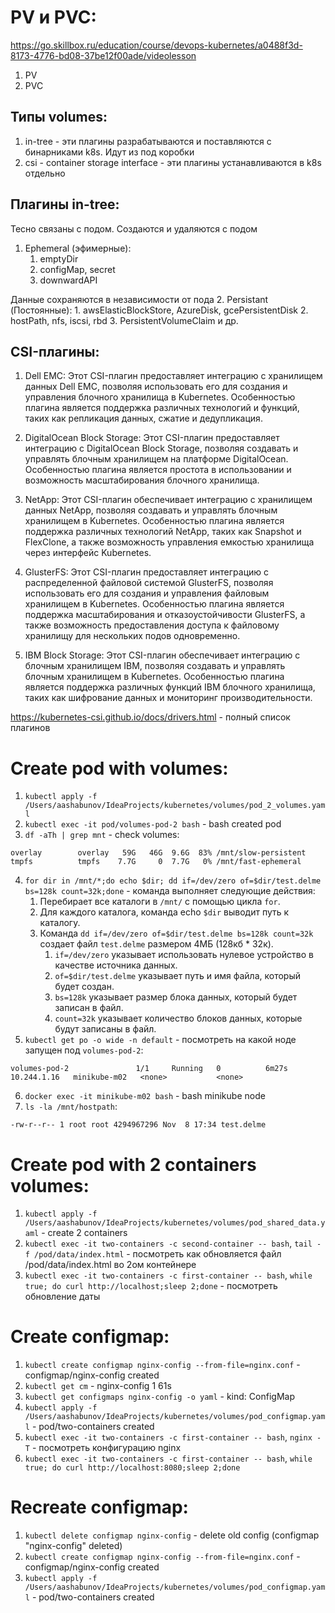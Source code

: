 # PV и PVC:
https://go.skillbox.ru/education/course/devops-kubernetes/a0488f3d-8173-4776-bd08-37be12f00ade/videolesson

1. PV
2. PVC

## Типы volumes:
1. in-tree - эти плагины разрабатываются и поставляются с бинарниками k8s. Идут из под коробки
2. csi - container storage interface - эти плагины устанавливаются в k8s отдельно

## Плагины in-tree:
Тесно связаны с подом. Создаются и удаляются с подом
1. Ephemeral (эфимерные):
    1. emptyDir
    2. configMap, secret
    3. downwardAPI

Данные сохраняются в независимости от пода
2. Persistant (Постоянные):
    1. awsElasticBlockStore, AzureDisk, gcePersistentDisk
    2. hostPath, nfs, iscsi, rbd
    3. PersistentVolumeClaim и др.

## CSI-плагины:
1. Dell EMC: 
Этот CSI-плагин предоставляет интеграцию с хранилищем данных Dell EMC, позволяя использовать его для создания и управления блочного хранилища в Kubernetes. Особенностью плагина является поддержка различных технологий и функций, таких как репликация данных, сжатие и дедупликация.

2. DigitalOcean Block Storage: 
Этот CSI-плагин предоставляет интеграцию с DigitalOcean Block Storage, позволяя создавать и управлять блочным хранилищем на платформе DigitalOcean. Особенностью плагина является простота в использовании и возможность масштабирования блочного хранилища.

3. NetApp: 
Этот CSI-плагин обеспечивает интеграцию с хранилищем данных NetApp, позволяя создавать и управлять блочным хранилищем в Kubernetes. Особенностью плагина является поддержка различных технологий NetApp, таких как Snapshot и FlexClone, а также возможность управления емкостью хранилища через интерфейс Kubernetes.

4. GlusterFS: 
Этот CSI-плагин предоставляет интеграцию с распределенной файловой системой GlusterFS, позволяя использовать его для создания и управления файловым хранилищем в Kubernetes. Особенностью плагина является поддержка масштабирования и отказоустойчивости GlusterFS, а также возможность предоставления доступа к файловому хранилищу для нескольких подов одновременно.

5. IBM Block Storage: 
Этот CSI-плагин обеспечивает интеграцию с блочным хранилищем IBM, позволяя создавать и управлять блочным хранилищем в Kubernetes. Особенностью плагина является поддержка различных функций IBM блочного хранилища, таких как шифрование данных и мониторинг производительности.

https://kubernetes-csi.github.io/docs/drivers.html - полный список плагинов

# Create pod with volumes:
1. `kubectl apply -f /Users/aashabunov/IdeaProjects/kubernetes/volumes/pod_2_volumes.yaml`
2. `kubectl exec -it pod/volumes-pod-2 bash` - bash created pod
3. `df -aTh | grep mnt` - check volumes:
```
overlay        overlay   59G   46G  9.6G  83% /mnt/slow-persistent
tmpfs          tmpfs    7.7G     0  7.7G   0% /mnt/fast-ephemeral
```
4. `for dir in /mnt/*;do echo $dir; dd if=/dev/zero of=$dir/test.delme bs=128k count=32k;done` - команда выполняет следующие действия:
    1. Перебирает все каталоги в `/mnt/` с помощью цикла `for`.
    2. Для каждого каталога, команда echo `$dir` выводит путь к каталогу.
    3. Команда `dd if=/dev/zero of=$dir/test.delme bs=128k count=32k` создает файл `test.delme` размером 4МБ (128кб * 32к).
        1. `if=/dev/zero` указывает использовать нулевое устройство в качестве источника данных.
        2. `of=$dir/test.delme` указывает путь и имя файла, который будет создан.
        3. `bs=128k` указывает размер блока данных, который будет записан в файл.
        4. `count=32k` указывает количество блоков данных, которые будут записаны в файл.
5. `kubectl get po -o wide -n default` - посмотреть на какой ноде запущен под `volumes-pod-2`:
```
volumes-pod-2               1/1     Running   0          6m27s   10.244.1.16   minikube-m02   <none>           <none>
```
6. `docker exec -it minikube-m02 bash` - bash minikube node
7. `ls -la /mnt/hostpath`:
```
-rw-r--r-- 1 root root 4294967296 Nov  8 17:34 test.delme
```

# Create pod with 2 containers volumes:
1. `kubectl apply -f /Users/aashabunov/IdeaProjects/kubernetes/volumes/pod_shared_data.yaml` - create 2 containers
2. `kubectl exec -it two-containers -c second-container -- bash`, `tail -f /pod/data/index.html` - посмотреть как обновляется файл /pod/data/index.html во 2ом контейнере
3. `kubectl exec -it two-containers -c first-container -- bash`, `while true; do curl http://localhost;sleep 2;done` - посмотреть обновление даты


# Create configmap:
1. `kubectl create configmap nginx-config --from-file=nginx.conf` - configmap/nginx-config created
2. `kubectl get cm` - nginx-config       1      61s
3. `kubectl get configmaps nginx-config -o yaml` - kind: ConfigMap
4. `kubectl apply -f /Users/aashabunov/IdeaProjects/kubernetes/volumes/pod_configmap.yaml` - pod/two-containers created
5. `kubectl exec -it two-containers -c first-container -- bash`, `nginx -T` - посмотреть конфигурацию nginx
6. `kubectl exec -it two-containers -c first-container -- bash`, `while true; do curl http://localhost:8080;sleep 2;done`

# Recreate configmap:
1. `kubectl delete configmap nginx-config` - delete old config (configmap "nginx-config" deleted)
2. `kubectl create configmap nginx-config --from-file=nginx.conf` - configmap/nginx-config created
3. `kubectl apply -f /Users/aashabunov/IdeaProjects/kubernetes/volumes/pod_configmap.yaml` - pod/two-containers created
